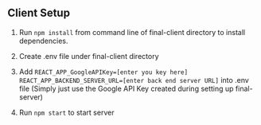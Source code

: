 ## Client Setup 

1. Run `npm install` from command line of final-client directory to install dependencies.

2. Create .env file under final-client directory

3. Add 
  `REACT_APP_GoogleAPIKey=[enter you key here]`
  `REACT_APP_BACKEND_SERVER_URL=[enter back end server URL]`
  into .env file 
  (Simply just use the Google API Key created during setting up final-server)

4. Run `npm start` to start server
